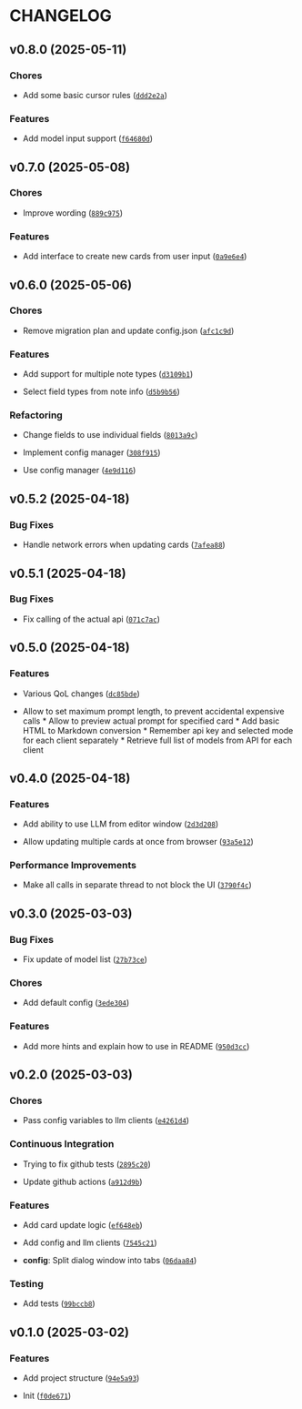 # CHANGELOG


## v0.8.0 (2025-05-11)

### Chores

- Add some basic cursor rules
  ([`ddd2e2a`](https://github.com/Rizhiy/anki-llm-card-fill/commit/ddd2e2ab765644503b84026dfada04e255188e0b))

### Features

- Add model input support
  ([`f64680d`](https://github.com/Rizhiy/anki-llm-card-fill/commit/f64680d77e6081a7f83ccdd0b05450ede11aecb1))


## v0.7.0 (2025-05-08)

### Chores

- Improve wording
  ([`889c975`](https://github.com/Rizhiy/anki-llm-card-fill/commit/889c97501aa2e4a0a4bba880d1acd6e24baaacb3))

### Features

- Add interface to create new cards from user input
  ([`0a9e6e4`](https://github.com/Rizhiy/anki-llm-card-fill/commit/0a9e6e49e9315dc71fbcc0ee7ca4f5da5b39c4e8))


## v0.6.0 (2025-05-06)

### Chores

- Remove migration plan and update config.json
  ([`afc1c9d`](https://github.com/Rizhiy/anki-llm-card-fill/commit/afc1c9ddcdcd580d336d4f4e3646fe90775d52ac))

### Features

- Add support for multiple note types
  ([`d3109b1`](https://github.com/Rizhiy/anki-llm-card-fill/commit/d3109b1c48d6f19503a544ad1fa9e9e8346407e3))

- Select field types from note info
  ([`d5b9b56`](https://github.com/Rizhiy/anki-llm-card-fill/commit/d5b9b5654db8a4a578d2cfacbabf0e07f68f316d))

### Refactoring

- Change fields to use individual fields
  ([`8013a9c`](https://github.com/Rizhiy/anki-llm-card-fill/commit/8013a9c0a26f106bd7458a4d148ad7fc109d86f1))

- Implement config manager
  ([`308f915`](https://github.com/Rizhiy/anki-llm-card-fill/commit/308f915aadbf66f3f079b58a2b75d65b7bb65d63))

- Use config manager
  ([`4e9d116`](https://github.com/Rizhiy/anki-llm-card-fill/commit/4e9d11647fd620b085db29bb663eaba237e239e2))


## v0.5.2 (2025-04-18)

### Bug Fixes

- Handle network errors when updating cards
  ([`7afea88`](https://github.com/Rizhiy/anki-llm-card-fill/commit/7afea88828d613a411273a294f5c6536c3c77de1))


## v0.5.1 (2025-04-18)

### Bug Fixes

- Fix calling of the actual api
  ([`071c7ac`](https://github.com/Rizhiy/anki-llm-card-fill/commit/071c7ac51a7d273afe6a160001486bc40d292853))


## v0.5.0 (2025-04-18)

### Features

- Various QoL changes
  ([`dc85bde`](https://github.com/Rizhiy/anki-llm-card-fill/commit/dc85bde8f5e5a504da27c722f9331e84612fec0b))

* Allow to set maximum prompt length, to prevent accidental expensive calls * Allow to preview
  actual prompt for specified card * Add basic HTML to Markdown conversion * Remember api key and
  selected mode for each client separately * Retrieve full list of models from API for each client


## v0.4.0 (2025-04-18)

### Features

- Add ability to use LLM from editor window
  ([`2d3d208`](https://github.com/Rizhiy/anki-llm-card-fill/commit/2d3d208056910b03df1c72cc20e45de930902cca))

- Allow updating multiple cards at once from browser
  ([`93a5e12`](https://github.com/Rizhiy/anki-llm-card-fill/commit/93a5e124d8fbd5eb234c02c65f11de7955bf6994))

### Performance Improvements

- Make all calls in separate thread to not block the UI
  ([`3790f4c`](https://github.com/Rizhiy/anki-llm-card-fill/commit/3790f4cac0834a42b6a009e710c5cba0c67fabc2))


## v0.3.0 (2025-03-03)

### Bug Fixes

- Fix update of model list
  ([`27b73ce`](https://github.com/Rizhiy/anki-llm-card-fill/commit/27b73cebe95df2779c3c9a5685e9cc7180063076))

### Chores

- Add default config
  ([`3ede304`](https://github.com/Rizhiy/anki-llm-card-fill/commit/3ede3044c316110f0a942abd6de3569531c6e874))

### Features

- Add more hints and explain how to use in README
  ([`950d3cc`](https://github.com/Rizhiy/anki-llm-card-fill/commit/950d3cc3dc7a53466a914bcd75dca28f6d9e544b))


## v0.2.0 (2025-03-03)

### Chores

- Pass config variables to llm clients
  ([`e4261d4`](https://github.com/Rizhiy/anki-llm-card-fill/commit/e4261d463500e82621805a54278adc337ce93fe2))

### Continuous Integration

- Trying to fix github tests
  ([`2895c20`](https://github.com/Rizhiy/anki-llm-card-fill/commit/2895c200a70f6425373b531169d78ac27efbd04c))

- Update github actions
  ([`a912d9b`](https://github.com/Rizhiy/anki-llm-card-fill/commit/a912d9b0529921c15fa72076d51fbf78c8d80453))

### Features

- Add card update logic
  ([`ef648eb`](https://github.com/Rizhiy/anki-llm-card-fill/commit/ef648ebd0058925fe078044a8fde1443e12792ce))

- Add config and llm clients
  ([`7545c21`](https://github.com/Rizhiy/anki-llm-card-fill/commit/7545c2146bdbb93d637d60fa7a3c21aa92a8a521))

- **config**: Split dialog window into tabs
  ([`06daa84`](https://github.com/Rizhiy/anki-llm-card-fill/commit/06daa848b56f9722eacb0a0e2041f79257d44a68))

### Testing

- Add tests
  ([`99bccb8`](https://github.com/Rizhiy/anki-llm-card-fill/commit/99bccb8e65f3005a3878df2631fcddae28d00e10))


## v0.1.0 (2025-03-02)

### Features

- Add project structure
  ([`94e5a93`](https://github.com/Rizhiy/anki-llm-card-fill/commit/94e5a9359deec46513828cd163d6f5b64c50cabc))

- Init
  ([`f0de671`](https://github.com/Rizhiy/anki-llm-card-fill/commit/f0de6710d656b86973557efb56d573a3b05ec5d1))
